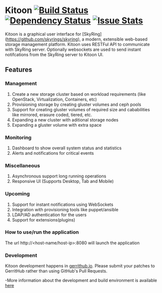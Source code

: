 # Kitoon [![Build Status](https://travis-ci.org/skyrings/kitoon.svg?branch=master)](https://travis-ci.org/skyrings/kitoon) [![Dependency Status](https://david-dm.org/skyrings/kitoon.svg)](https://david-dm.org/skyrings/kitoon) [![Issue Stats](http://issuestats.com/github/skyrings/kitoon/badge/pr?style=flat)](http://issuestats.com/github/skyrings/kitoon)

Kitoon is a graphical user interface for [SkyRing]
(https://github.com/skyrings/skyring), a modern, extensible
web-based storage management platform. Kitoon uses RESTFul API
to communicate with SkyRing server. Optionally websockets are used
to send instant notifcations from the SkyRing server to Kitoon UI.

## Features
### Management
1. Create a new storage cluster based on workload requirements
   (like OpenStack, Virtualization, Containers, etc)
2. Provisioning storage by creating gluster volumes and ceph pools
3. Support for creating gluster volumes of required size and cababilities
   like mirrored, erasure coded, tiered, etc.
4. Expanding a new cluster with aditional storage nodes
5. Expanding a gluster volume with extra space

### Monitoring
1. Dashboard to show overall system status and statistics
2. Alerts and notifications for critical events

### Miscellaneous
1. Asynchronous support long running operations
2. Responsive UI (Supports Desktop, Tab and Mobile)

### Upcoming
1. Support for instant notifications using WebSockets
2. Integration with provisioning tools like puppet/ansible
3. LDAP/AD authentication for the users
4. Support for extensions(plugins)

### How to use/run the application
The url http://<host-name/host-ip>:8080 will launch the application

### Development
Kitoon development happens in
[gerrithub.io](https://review.gerrithub.io/#/admin/projects/skyrings/kitoon).
Please submit your patches to GerritHub rather than using GitHub's Pull
Requests.

-More information about the development and build environment is available [here](./DEVELOPING.md)
